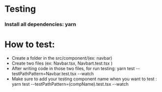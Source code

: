 # Testing

### Install all dependencies: yarn

# How to test: 
* Create a folder in the src/component/(ex: navbar)
* Create two files (ex: Navbar.tsx, Navbart.test.tsx )
* After writing code in those two files, for run testing: yarn test --testPathPattern=Navbar.test.tsx --watch
* Make sure to add your testing component name when you want to test : yarn test --testPathPattern=(compName).test.tsx --watch
